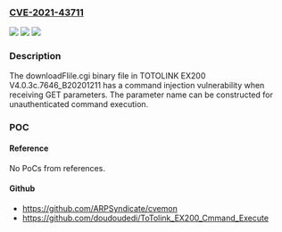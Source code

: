 ### [CVE-2021-43711](https://cve.mitre.org/cgi-bin/cvename.cgi?name=CVE-2021-43711)
![](https://img.shields.io/static/v1?label=Product&message=n%2Fa&color=blue)
![](https://img.shields.io/static/v1?label=Version&message=n%2Fa&color=blue)
![](https://img.shields.io/static/v1?label=Vulnerability&message=n%2Fa&color=brighgreen)

### Description

The downloadFlile.cgi binary file in TOTOLINK EX200 V4.0.3c.7646_B20201211 has a command injection vulnerability when receiving GET parameters. The parameter name can be constructed for unauthenticated command execution.

### POC

#### Reference
No PoCs from references.

#### Github
- https://github.com/ARPSyndicate/cvemon
- https://github.com/doudoudedi/ToTolink_EX200_Cmmand_Execute

